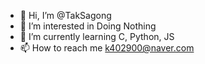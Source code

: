 - 👋 Hi, I’m @TakSagong
- 👀 I’m interested in Doing Nothing
- 🌱 I’m currently learning C, Python, JS
- 📫 How to reach me k402900@naver.com

<!---
TakSagong/TakSagong is a ✨ special ✨ repository because its `README.md` (this file) appears on your GitHub profile.
You can click the Preview link to take a look at your changes.
--->
